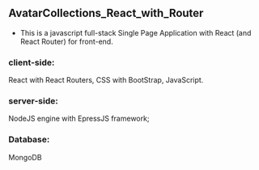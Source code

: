 ## AvatarCollections_React_with_Router

* This is a javascript full-stack Single Page Application with React (and React Router) for front-end.

### client-side: 
React with React Routers, CSS with BootStrap, JavaScript.

### server-side: 
NodeJS engine with EpressJS framework; 
### Database: 
MongoDB
